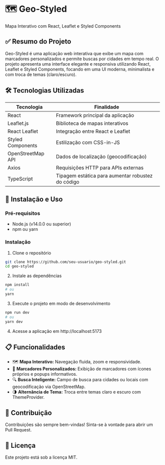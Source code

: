 # 🗺️ Geo-Styled

Mapa Interativo com React, Leaflet e Styled Components

## ✅ Resumo do Projeto

Geo-Styled é uma aplicação web interativa que exibe um mapa com marcadores personalizados e permite buscas por cidades em tempo real. O projeto apresenta uma interface elegante e responsiva utilizando React, Leaflet e Styled Components, focando em uma UI moderna, minimalista e com troca de temas (claro/escuro).

## 🛠️ Tecnologias Utilizadas

| Tecnologia | Finalidade |
|------------|------------|
| React | Framework principal da aplicação |
| Leaflet.js | Biblioteca de mapas interativos |
| React Leaflet | Integração entre React e Leaflet |
| Styled Components | Estilização com CSS-in-JS |
| OpenStreetMap API | Dados de localização (geocodificação) |
| Axios | Requisições HTTP para APIs externas |
| TypeScript | Tipagem estática para aumentar robustez do código |

## 🚀 Instalação e Uso

### Pré-requisitos

- Node.js (v14.0.0 ou superior)
- npm ou yarn

### Instalação

1. Clone o repositório
```bash
git clone https://github.com/seu-usuario/geo-styled.git
cd geo-styled
```

2. Instale as dependências
```bash
npm install
# ou
yarn
```

3. Execute o projeto em modo de desenvolvimento
```bash
npm run dev
# ou
yarn dev
```

4. Acesse a aplicação em http://localhost:5173

## 📋 Funcionalidades

- 🗺️ **Mapa Interativo:** Navegação fluida, zoom e responsividade.
- 📍 **Marcadores Personalizados:** Exibição de marcadores com ícones próprios e popups informativos.
- 🔍 **Busca Inteligente:** Campo de busca para cidades ou locais com geocodificação via OpenStreetMap.
- 🌗 **Alternância de Tema:** Troca entre temas claro e escuro com ThemeProvider.

## 🤝 Contribuição

Contribuições são sempre bem-vindas! Sinta-se à vontade para abrir um Pull Request.

## 📝 Licença

Este projeto está sob a licença MIT.
